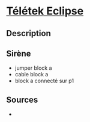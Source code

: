 # [Télétek Eclipse](readme.md)

## Description

## Sirène

- jumper block a
- cable block a
- block a connecté sur p1

## Sources

* []()